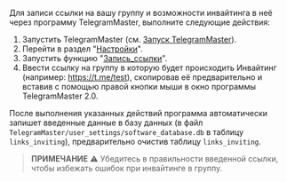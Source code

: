   Для записи ссылки на вашу группу и возможности инвайтинга в неё через программу TelegramMaster, выполните следующие действия:

1. Запустить TelegramMaster (см. [Запуск TelegramMaster](https://github.com/pyadrus/TelegramMaster/blob/be6a5227cc285e000763645563b2d21c600939f6/docs/%D0%9D%D0%B0%D1%81%D1%82%D1%80%D0%BE%D0%B9%D0%BA%D0%B8_%D0%B8_%D0%BA%D0%BE%D0%BD%D1%84%D0%B8%D0%B3%D1%83%D1%80%D0%B0%D1%86%D0%B8%D1%8F/%D0%97%D0%B0%D0%BF%D1%83%D1%81%D0%BA_TelegramMaster.md)).
2. Перейти в раздел "[Настройки](Настройки.md)".
3. Запустить функцию "[Запись_ссылки](Запись_ссылки_для_инвайтинга)".
4. Ввеcти ссылку на группу в которую будет происходить Инвайтинг (например: https://t.me/test), скопировав её предварительно и вставив с помощью правой кнопки мыши в окно программы TelegramMaster 2.0.

После выполнения указанных действий программа автоматически запишет введенные данные в базу данных (в файл `TelegramMaster/user_settings/software_database.db` в таблицу `links_inviting`), предварительно очистив таблицу `links_inviting`.

> **ПРИМЕЧАНИЕ**
> ⚠️ Убедитесь в правильности введенной ссылки, чтобы избежать ошибок при инвайтинге в группу.